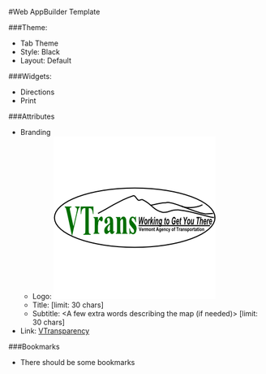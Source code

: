 #Web AppBuilder Template

###Theme:

- Tab Theme
- Style: Black
- Layout: Default

###Widgets:
- Directions
- Print

###Attributes
- Branding
  - Logo: ![logo](https://github.com/VTrans/vtp3-roadmap/blob/gh-pages/images/logo.png)
  - Title: <A concise title describing the map> [limit: 30 chars]
  - Subtitle: <A few extra words describing the map (if needed)> [limit: 30 chars]
- Link: [VTransparency](http://vtransparency.vermont.gov)


###Bookmarks
- There should be some bookmarks
